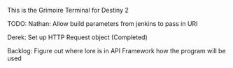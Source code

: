 This is the Grimoire Terminal for Destiny 2

TODO:
Nathan: Allow build parameters from jenkins to pass in URI

Derek: Set up HTTP Request object (Completed)

Backlog:
Figure out where lore is in API
Framework how the program will be used
